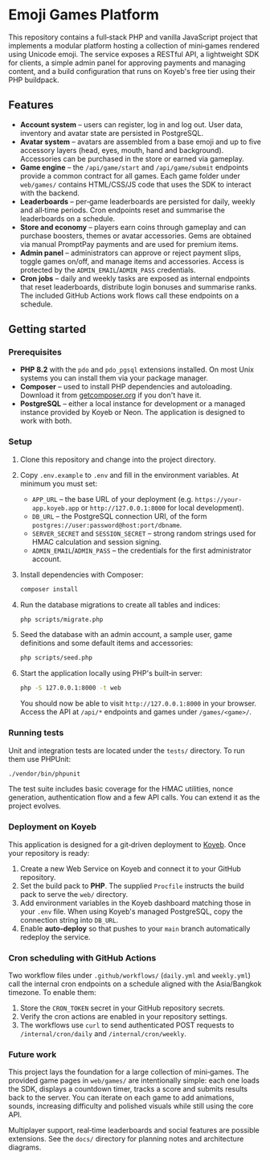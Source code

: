 # Emoji Games Platform

This repository contains a full‑stack PHP and vanilla JavaScript project that implements a modular platform hosting a collection of mini‑games rendered using Unicode emoji.  The service exposes a RESTful API, a lightweight SDK for clients, a simple admin panel for approving payments and managing content, and a build configuration that runs on Koyeb's free tier using their PHP buildpack.

## Features

* **Account system** – users can register, log in and log out.  User data, inventory and avatar state are persisted in PostgreSQL.
* **Avatar system** – avatars are assembled from a base emoji and up to five accessory layers (head, eyes, mouth, hand and background).  Accessories can be purchased in the store or earned via gameplay.
* **Game engine** – the `/api/game/start` and `/api/game/submit` endpoints provide a common contract for all games.  Each game folder under `web/games/` contains HTML/CSS/JS code that uses the SDK to interact with the backend.
* **Leaderboards** – per‑game leaderboards are persisted for daily, weekly and all‑time periods.  Cron endpoints reset and summarise the leaderboards on a schedule.
* **Store and economy** – players earn coins through gameplay and can purchase boosters, themes or avatar accessories.  Gems are obtained via manual PromptPay payments and are used for premium items.
* **Admin panel** – administrators can approve or reject payment slips, toggle games on/off, and manage items and accessories.  Access is protected by the `ADMIN_EMAIL`/`ADMIN_PASS` credentials.
* **Cron jobs** – daily and weekly tasks are exposed as internal endpoints that reset leaderboards, distribute login bonuses and summarise ranks.  The included GitHub Actions work flows call these endpoints on a schedule.

## Getting started

### Prerequisites

* **PHP 8.2** with the `pdo` and `pdo_pgsql` extensions installed.  On most Unix systems you can install them via your package manager.
* **Composer** – used to install PHP dependencies and autoloading.  Download it from [getcomposer.org](https://getcomposer.org/) if you don't have it.
* **PostgreSQL** – either a local instance for development or a managed instance provided by Koyeb or Neon.  The application is designed to work with both.

### Setup

1. Clone this repository and change into the project directory.
2. Copy `.env.example` to `.env` and fill in the environment variables.  At minimum you must set:
   * `APP_URL` – the base URL of your deployment (e.g. `https://your-app.koyeb.app` or `http://127.0.0.1:8000` for local development).
   * `DB_URL` – the PostgreSQL connection URI, of the form `postgres://user:password@host:port/dbname`.
   * `SERVER_SECRET` and `SESSION_SECRET` – strong random strings used for HMAC calculation and session signing.
   * `ADMIN_EMAIL`/`ADMIN_PASS` – the credentials for the first administrator account.
3. Install dependencies with Composer:

   ```bash
   composer install
   ```

4. Run the database migrations to create all tables and indices:

   ```bash
   php scripts/migrate.php
   ```

5. Seed the database with an admin account, a sample user, game definitions and some default items and accessories:

   ```bash
   php scripts/seed.php
   ```

6. Start the application locally using PHP's built‑in server:

   ```bash
   php -S 127.0.0.1:8000 -t web
   ```

   You should now be able to visit `http://127.0.0.1:8000` in your browser.  Access the API at `/api/*` endpoints and games under `/games/<game>/`.

### Running tests

Unit and integration tests are located under the `tests/` directory.  To run them use PHPUnit:

```bash
./vendor/bin/phpunit
```

The test suite includes basic coverage for the HMAC utilities, nonce generation, authentication flow and a few API calls.  You can extend it as the project evolves.

### Deployment on Koyeb

This application is designed for a git‑driven deployment to [Koyeb](https://www.koyeb.com/).  Once your repository is ready:

1. Create a new Web Service on Koyeb and connect it to your GitHub repository.
2. Set the build pack to **PHP**.  The supplied `Procfile` instructs the build pack to serve the `web/` directory.
3. Add environment variables in the Koyeb dashboard matching those in your `.env` file.  When using Koyeb's managed PostgreSQL, copy the connection string into `DB_URL`.
4. Enable **auto‑deploy** so that pushes to your `main` branch automatically redeploy the service.

### Cron scheduling with GitHub Actions

Two workflow files under `.github/workflows/` (`daily.yml` and `weekly.yml`) call the internal cron endpoints on a schedule aligned with the Asia/Bangkok timezone.  To enable them:

1. Store the `CRON_TOKEN` secret in your GitHub repository secrets.
2. Verify the cron actions are enabled in your repository settings.
3. The workflows use `curl` to send authenticated POST requests to `/internal/cron/daily` and `/internal/cron/weekly`.

### Future work

This project lays the foundation for a large collection of mini‑games.  The provided game pages in `web/games/` are intentionally simple: each one loads the SDK, displays a countdown timer, tracks a score and submits results back to the server.  You can iterate on each game to add animations, sounds, increasing difficulty and polished visuals while still using the core API.

Multiplayer support, real‑time leaderboards and social features are possible extensions.  See the `docs/` directory for planning notes and architecture diagrams.
